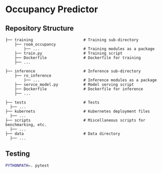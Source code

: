 # Occupancy Predictor

## Repository Structure

    ├── training                      # Training sub-directory
        ├── room_occupancy
            ├── ...                   # Training modules as a package
        ├── train.py                  # Training script
        ├── Dockerfile                # Dockerfile for training
        ├── ...                   
    
    ├── inference                     # Inference sub-directory
        ├── ro_inference
            ├── ...                   # Inference modules as a package
        ├── servce_model.py           # Model serving script
        ├── Dockerfile                # Dockerfile for inference
        ├── ...                   

    ├── tests                         # Tests
      ├── ...                       
    ├── kubernets                     # Kubernetes deployment files
      ├── ...                       
    ├── scripts                       # Miscellaneous scripts for benchmarking, etc.
      ├── ...                       
    ├── data                          # Data directory
      ├── ...                       

## Testing

```bash
PYTHONPATH=. pytest
```
